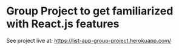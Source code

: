 # Group Project to get familiarized with React.js features
See project live at: https://list-app-group-project.herokuapp.com/
